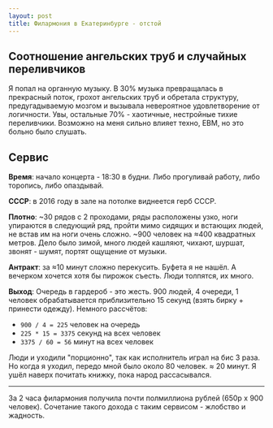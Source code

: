 ```yaml
---
layout: post
title: Филармония в Екатеринбурге - отстой
---
```


## Соотношение ангельских труб и случайных переливчиков

Я попал на органную музыку. В 30% музыка превращалась в прекрасный поток, грохот ангельских труб и обретала структуру, предугадываемую мозгом и вызывала невероятное удовлетворение от логичности. Увы, остальные 70% - хаотичные, нестройные тихие переливчики. Возможно на меня сильно влияет техно, EBM, но это больно было слушать.

## Сервис

**Время**: начало концерта - 18:30 в будни. Либо прогуливай работу, либо торопись, либо опаздывай.

**СССР**: в 2016 году в зале на потолке виднеется герб СССР.

**Плотно**: ~30 рядов с 2 проходами, ряды расположены узко, ноги упираются в следующий ряд, пройти мимо сидящих и встающих людей, не встав им на ноги очень сложно. ~900 человек на ≈400 квадратных метров. Дело было зимой, много людей кашляют, чихают, шуршат, звонят - шумят, портят ощущение от музыки.

**Антракт**: за ≈10 минут сложно перекусить. Буфета я не нашёл. А вечерком хочется хотя бы пирожок съесть. Люди толпятся, их много.

**Выход**: Очередь в гардероб - это жесть. 900 людей, 4 очереди, 1 человек обрабатывается приблизительно 15 секунд (взять бирку + принести одежду). Немного рассчётов:

- `900 / 4 = 225` человек на очередь
- `225 * 15 = 3375` секунд на всех человек
- `3375 / 60 = 56` минут на всех человек

Люди и уходили "порционно", так как исполнитель играл на бис 3 раза. Но когда я уходил, передо мной было около 80 человек. ≈ 20 минут. Я ушёл наверх почитать книжку, пока народ рассасывался.

----

За 2 часа филармония получила почти полмиллиона рублей (650р x 900 человек). Сочетание такого дохода с таким сервисом - жлобство и жадность.
